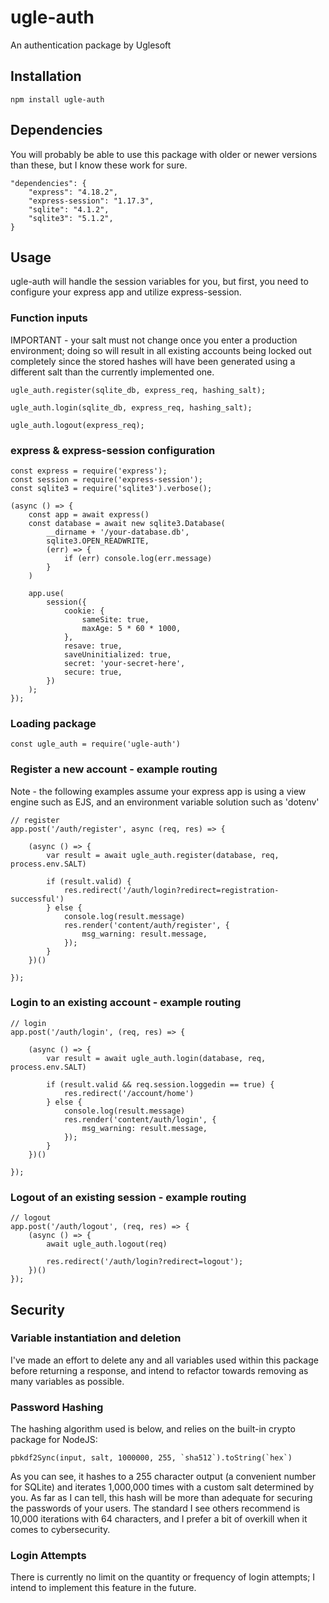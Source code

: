 # ugle-auth

An authentication package by Uglesoft

## Installation

    npm install ugle-auth

## Dependencies

You will probably be able to use this package with older or newer versions than these, but I know these work for sure.  

    "dependencies": {
        "express": "4.18.2",
        "express-session": "1.17.3",
        "sqlite": "4.1.2",
        "sqlite3": "5.1.2",
    }

## Usage

ugle-auth will handle the session variables for you, but first, you need to configure your express app and utilize express-session.  

### Function inputs

IMPORTANT - your salt must not change once you enter a production environment; doing so will result in all existing accounts being locked out completely since the stored hashes will have been generated using a different salt than the currently implemented one.

    ugle_auth.register(sqlite_db, express_req, hashing_salt);

    ugle_auth.login(sqlite_db, express_req, hashing_salt);

    ugle_auth.logout(express_req);

### express & express-session configuration

    const express = require('express');
    const session = require('express-session');
    const sqlite3 = require('sqlite3').verbose();

    (async () => {
        const app = await express()
        const database = await new sqlite3.Database(
            __dirname + '/your-database.db',
            sqlite3.OPEN_READWRITE,
            (err) => {
                if (err) console.log(err.message)
            }
        )

        app.use(
            session({
                cookie: {
                    sameSite: true,
                    maxAge: 5 * 60 * 1000,
                },
                resave: true,
                saveUninitialized: true,
                secret: 'your-secret-here',
                secure: true,
            })
        );
    });

### Loading package

    const ugle_auth = require('ugle-auth')

### Register a new account - example routing

Note - the following examples assume your express app is using a view engine such as EJS, and an environment variable solution such as 'dotenv'

    // register
    app.post('/auth/register', async (req, res) => {

        (async () => {
            var result = await ugle_auth.register(database, req, process.env.SALT)

            if (result.valid) {
                res.redirect('/auth/login?redirect=registration-successful')
            } else {
                console.log(result.message)
                res.render('content/auth/register', {
                    msg_warning: result.message,
                });
            }
        })()

    });

### Login to an existing account - example routing

    // login
    app.post('/auth/login', (req, res) => {

        (async () => {
            var result = await ugle_auth.login(database, req, process.env.SALT)

            if (result.valid && req.session.loggedin == true) {
                res.redirect('/account/home')
            } else {
                console.log(result.message)
                res.render('content/auth/login', {
                    msg_warning: result.message,
                });
            }
        })()

    });

### Logout of an existing session - example routing

    // logout
    app.post('/auth/logout', (req, res) => {
        (async () => {
            await ugle_auth.logout(req)

            res.redirect('/auth/login?redirect=logout');
        })()
    });


## Security

### Variable instantiation and deletion

I've made an effort to delete any and all variables used within this package before returning a response, and intend to refactor towards removing as many variables as possible.  

### Password Hashing

The hashing algorithm used is below, and relies on the built-in crypto package for NodeJS:

    pbkdf2Sync(input, salt, 1000000, 255, `sha512`).toString(`hex`)

As you can see, it hashes to a 255 character output (a convenient number for SQLite) and iterates 1,000,000 times with a custom salt determined by you.  As far as I can tell, this hash will be more than adequate for securing the passwords of your users.  The standard I see others recommend is 10,000 iterations with 64 characters, and I prefer a bit of overkill when it comes to cybersecurity.

### Login Attempts

There is currently no limit on the quantity or frequency of login attempts; I intend to implement this feature in the future.  